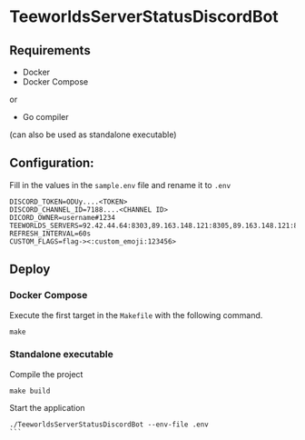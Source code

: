 # TeeworldsServerStatusDiscordBot


## Requirements

- Docker
- Docker Compose

or

- Go compiler

(can also be used as standalone executable)

## Configuration:
Fill in the values in the `sample.env` file and rename it to `.env`
```
DISCORD_TOKEN=ODUy....<TOKEN>
DISCORD_CHANNEL_ID=7188....<CHANNEL ID>
DICORD_OWNER=username#1234
TEEWORLDS_SERVERS=92.42.44.64:8303,89.163.148.121:8305,89.163.148.121:8303,89.163.148.121:8306,89.163.148.121:8304
REFRESH_INTERVAL=60s
CUSTOM_FLAGS=flag-><:custom_emoji:123456>
```

## Deploy

### Docker Compose
Execute the first target in the `Makefile` with the following command.
```
make
```

### Standalone executable
Compile the project
```
make build
```

Start the application
````
./TeeworldsServerStatusDiscordBot --env-file .env
```


